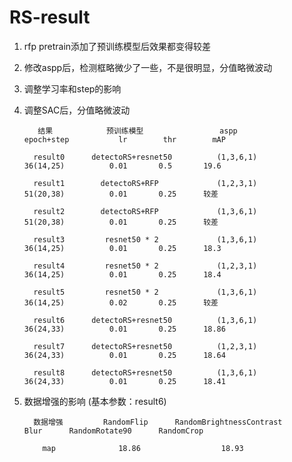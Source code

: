 # RS-result

1. rfp pretrain添加了预训练模型后效果都变得较差  

2. 修改aspp后，检测框略微少了一些，不是很明显，分值略微波动

3. 调整学习率和step的影响  

4. 调整SAC后，分值略微波动  





  
          结果            预训练模型                 aspp            epoch+step           lr        thr        mAP      

         result0      detectoRS+resnet50          (1,3,6,1)           36(14,25)          0.01       0.5       19.6  

         result1        detectoRS+RFP             (1,2,3,1)           51(20,38)          0.01       0.25      较差
 
         result2        detectoRS+RFP             (1,3,6,1)           51(20,38)          0.01       0.25      较差
    
         result3         resnet50 * 2             (1,3,6,1)           36(14,25)          0.01       0.25      18.3              
         
         result4         resnet50 * 2             (1,2,3,1)           36(14,25)          0.01       0.25      18.4

         result5         resnet50 * 2             (1,3,6,1)           36(14,25)          0.02       0.25      较差
 
         result6      detectoRS+resnet50          (1,3,6,1)           36(24,33)          0.01       0.25      18.86  
         
         result7      detectoRS+resnet50          (1,2,3,1)           36(24,33)          0.01       0.25      18.64
  
         result8      detectoRS+resnet50          (1,3,6,1)           36(24,33)          0.01       0.25      18.41
         
    
    
     
5. 数据增强的影响 (基本参数：result6)


         
         数据增强         RandomFlip      RandomBrightnessContrast       Blur      RandomRotate90      RandomCrop
         
           map              18.86                  18.93  

 





               
                  
